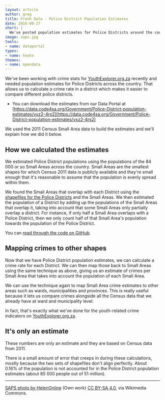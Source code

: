 ```yaml
---
layout: article
author: greg
title: Fresh Data - Police District Population Estimates
date: 2016-09-27
short: |
  We've posted population estimates for Police Districts around the country to make working with crime rates simpler.
image: saps.jpg
tools:
- name: dataportal
types:
- name: howto
themes:
- name: opendata
---
```

We've been working with crime stats for [YouthExplorer.org.za](http://youthexplorer.org.za) recently and needed population estimates 
for Police Districts across the country. That allows us to calculate a crime rate in a district which makes it easier to compare
different police districts.

* You can download the estimates from our Data Portal at [https://data.code4sa.org/Government/Police-District-population-estimates/vxz2-4rs2](https://data.code4sa.org/Government/Police-District-population-estimates/vxz2-4rs2)

We used the 2011 Census Small Area data to build the estimates and we'll explain how we did it below.

## How we calculated the estimates

We estimated Police District populations using the populations of
the 84 000 or so Small Areas across the country. Small Areas are the smallest
shapes for which Census 2011 data is publicly available and they're small enough
that it's reasonable to assume that the population is evenly spread within
them.

We found the Small Areas that overlap with each District using the
[shapefiles for the Police Districts](https://data.code4sa.org/Government/Police-Station-Boundaries/hr5e-pz98)
and the Small Areas.  We then estimated the population of a District by adding up the
populations of the Small Areas that overlap it, taking into account that some
Small Areas only partially overlap a district. For instance, if only half a
Small Area overlaps with a Police District, then we only count half of that
Small Area's population towards the population of the Police District.

You can [read through the code on GitHub](https://github.com/OpenUpSA/crime-stats-demystifed/blob/master/refit.py).

## Mapping crimes to other shapes

Now that we have Police District population estimates, we can calculate a crime
rate for each District. We can then map those back to Small Areas using the
same technique as above, giving us an estimate of crimes per Small Area that
takes into account the population of each Small Area.

We can use the technique again to map Small Area crime estimates to other areas
such as wards, municipalities and provinces. This is really useful because it
lets us compare crimes alongside all the Census data that we already have at
ward and municipality level.

In fact, that's exactly what we've done for the youth-related crime indicators
on [YouthExplorer.org.za](http://youthexplorer.org.za).

## It's only an estimate

These numbers are only an estimate and they are based on Census data from 2011.

There is a small amount of error that creeps in during these calculations,
mostly because the two sets of shapefiles don't align perfectly. About 0.16% of
the population is not accounted for in the Police District population estimates
(about 85 000 people out of 51 million).

---

[SAPS photo by HelenOnline](https://commons.wikimedia.org/wiki/File%3ASAPS_Detective_Service_CT.jpg) (Own work) [CC BY-SA 4.0](http://creativecommons.org/licenses/by-sa/4.0), via Wikimedia Commons.
